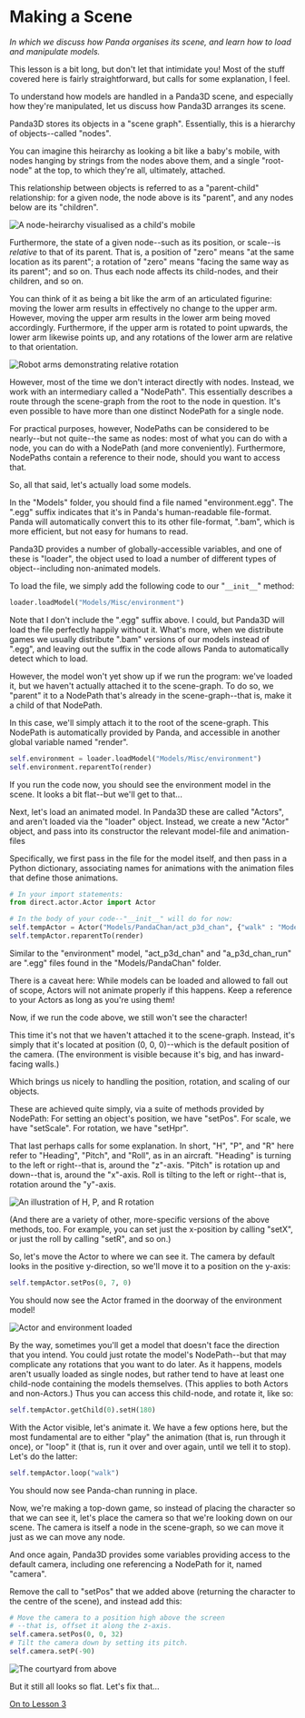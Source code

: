 Making a Scene
=
_In which we discuss how Panda organises its scene, and learn how to load and manipulate models._

This lesson is a bit long, but don't let that intimidate you! Most of the stuff covered here is fairly straightforward, but calls for some explanation, I feel.

To understand how models are handled in a Panda3D scene, and especially how they're manipulated, let us discuss how Panda3D arranges its scene.

Panda3D stores its objects in a "scene graph". Essentially, this is a hierarchy of objects--called "nodes".

You can imagine this heirarchy as looking a bit like a baby's mobile, with nodes hanging by strings from the nodes above them, and a single "root-node" at the top, to which they're all, ultimately, attached.

This relationship between objects is referred to as a "parent-child" relationship: for a given node, the node above is its "parent", and any nodes below are its "children".

![A node-heirarchy visualised as a child's mobile](images/mobile.png "Child-nodes for children?")

Furthermore, the state of a given node--such as its position, or scale--is _relative_ to that of its parent. That is, a position of "zero" means "at the same location as its parent"; a rotation of "zero" means "facing the same way as its parent"; and so on. Thus each node affects its child-nodes, and their children, and so on.

You can think of it as being a bit like the arm of an articulated figurine: moving the lower arm results in effectively no change to the upper arm. However, moving the upper arm results in the lower arm being moved accordingly. Furthermore, if the upper arm is rotated to point upwards, the lower arm likewise points up, and any rotations of the lower arm are relative to that orientation.

![Robot arms demonstrating relative rotation](images/arms.png "Rotating the parent rotates the child, but not vice versa.")

However, most of the time we don't interact directly with nodes. Instead, we work with an intermediary called a "NodePath". This essentially describes a route through the scene-graph from the root to the node in question. It's even possible to have more than one distinct NodePath for a single node.

For practical purposes, however, NodePaths can be considered to be nearly--but not quite--the same as nodes: most of what you can do with a node, you can do with a NodePath (and more conveniently). Furthermore, NodePaths contain a reference to their node, should you want to access that.

So, all that said, let's actually load some models.

In the "Models" folder, you should find a file named "environment.egg". The ".egg" suffix indicates that it's in Panda's human-readable file-format. Panda will automatically convert this to its other file-format, ".bam", which is more efficient, but not easy for humans to read.

Panda3D provides a number of globally-accessible variables, and one of these is "loader", the object used to load a number of different types of object--including non-animated models.

To load the file, we simply add the following code to our "`__init__`" method:
```python
loader.loadModel("Models/Misc/environment")
```

Note that I don't include the ".egg" suffix above. I could, but Panda3D will load the file perfectly happily without it. What's more, when we distribute games we usually distribute ".bam" versions of our models instead of ".egg", and leaving out the suffix in the code allows Panda to automatically detect which to load.

However, the model won't yet show up if we run the program: we've loaded it, but we haven't actually attached it to the scene-graph. To do so, we "parent" it to a NodePath that's already in the scene-graph--that is, make it a child of that NodePath.

In this case, we'll simply attach it to the root of the scene-graph. This NodePath is automatically provided by Panda, and accessible in another global variable named "render".

```python
self.environment = loader.loadModel("Models/Misc/environment")
self.environment.reparentTo(render)
```

If you run the code now, you should see the environment model in the scene. It looks a bit flat--but we'll get to that...

Next, let's load an animated model. In Panda3D these are called "Actors", and aren't loaded via the "loader" object. Instead, we create a new "Actor" object, and pass into its constructor the relevant model-file and animation-files 

Specifically, we first pass in the file for the model itself, and then pass in a Python dictionary, associating names for animations with the animation files that define those animations.

```python
# In your import statements:
from direct.actor.Actor import Actor
```

```python
# In the body of your code--"__init__" will do for now:
self.tempActor = Actor("Models/PandaChan/act_p3d_chan", {"walk" : "Models/PandaChan/a_p3d_chan_run"})
self.tempActor.reparentTo(render)
```

Similar to the "environment" model, "act_p3d_chan" and "a_p3d_chan_run" are ".egg" files found in the "Models/PandaChan" folder.

There is a caveat here: While models can be loaded and allowed to fall out of scope, Actors will not animate properly if this happens. Keep a reference to your Actors as long as you're using them!

Now, if we run the code above, we still won't see the character!

This time it's not that we haven't attached it to the scene-graph. Instead, it's simply that it's located at position (0, 0, 0)--which is the default position of the camera. (The environment is visible because it's big, and has inward-facing walls.)

Which brings us nicely to handling the position, rotation, and scaling of our objects.

These are achieved quite simply, via a suite of methods provided by NodePath: For setting an object's position, we have "setPos". For scale, we have "setScale". For rotation, we have "setHpr".

That last perhaps calls for some explanation. In short, "H", "P", and "R" here refer to "Heading", "Pitch", and "Roll", as in an aircraft. "Heading" is turning to the left or right--that is, around the "z"-axis. "Pitch" is rotation up and down--that is, around the "x"-axis. Roll is tilting to the left or right--that is, rotation around the "y"-axis.

![An illustration of H, P, and R rotation](images/HPR.png "An odd system? Just roll with it.")

(And there are a variety of other, more-specific versions of the above methods, too. For example, you can set just the x-position by calling "setX", or just the roll by calling "setR", and so on.)

So, let's move the Actor to where we can see it. The camera by default looks in the positive y-direction, so we'll move it to a position on the y-axis:
```python
self.tempActor.setPos(0, 7, 0)
```

You should now see the Actor framed in the doorway of the environment model!

![Actor and environment loaded](images/frontView.png "Panda-chan, framed in a sandstone doorway.")

By the way, sometimes you'll get a model that doesn't face the direction that you intend. You could just rotate the model's NodePath--but that may complicate any rotations that you want to do later. As it happens, models aren't usually loaded as single nodes, but rather tend to have at least one child-node containing the models themselves. (This applies to both Actors and non-Actors.) Thus you can access this child-node, and rotate it, like so:

```python
self.tempActor.getChild(0).setH(180)
```

With the Actor visible, let's animate it. We have a few options here, but the most fundamental are to either "play" the animation (that is, run through it once), or "loop" it (that is, run it over and over again, until we tell it to stop). Let's do the latter:

```python
self.tempActor.loop("walk")
```

You should now see Panda-chan running in place.

Now, we're making a top-down game, so instead of placing the character so that we can see it, let's place the camera so that we're looking down on our scene. The camera is itself a node in the scene-graph, so we can move it just as we can move any node. 

And once again, Panda3D provides some variables providing access to the default camera, including one referencing a NodePath for it, named "camera".

Remove the call to "setPos" that we added above (returning the character to the centre of the scene), and instead add this:

```python
# Move the camera to a position high above the screen
# --that is, offset it along the z-axis.
self.camera.setPos(0, 0, 32)
# Tilt the camera down by setting its pitch.
self.camera.setP(-90)
```

![The courtyard from above](images/topDown.png "Panda-chan in the courtyard, seen from above.")

But it still all looks so flat. Let's fix that...

[On to Lesson 3][next]

[next]: tut_lesson03.html
